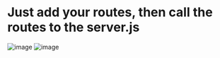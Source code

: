 # Just add your routes, then call the routes to the server.js
![image](https://user-images.githubusercontent.com/10474143/196126001-b114d8d7-9a04-4bdf-8790-913328b2d83a.png)
![image](https://user-images.githubusercontent.com/10474143/196126087-e3fb1642-3e67-42cc-9c70-c5f7d817f0f4.png)
